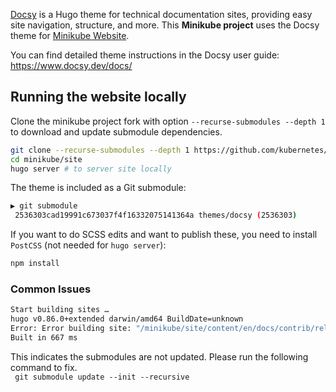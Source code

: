 
[Docsy](https://github.com/google/docsy) is a Hugo theme for technical documentation sites, providing easy site navigation, structure, and more. This **Minikube project** uses the Docsy theme for [Minikube Website](https://minikube.sigs.k8s.io/docs/).

You can find detailed theme instructions in the Docsy user guide: https://www.docsy.dev/docs/


## Running the website locally

Clone the minikube project fork with option ```--recurse-submodules --depth 1 ``` to download  and update submodule dependencies.
```bash
git clone --recurse-submodules --depth 1 https://github.com/kubernetes/minikube.git  # replace path with your github fork of minikube 
cd minikube/site
hugo server # to server site locally
```

The theme is included as a Git submodule:

```bash
▶ git submodule
 2536303cad19991c673037f4f16332075141364a themes/docsy (2536303)
```

If you want to do SCSS edits and want to publish these, you need to install `PostCSS` (not needed for `hugo server`):

```bash
npm install
```
### Common Issues
```bash
Start building sites …
hugo v0.86.0+extended darwin/amd64 BuildDate=unknown
Error: Error building site: "/minikube/site/content/en/docs/contrib/releasing/binaries.md:64:1": failed to extract shortcode: template for shortcode "alert" not found
Built in 667 ms
```
This indicates the submodules are not updated. 
Please run the following command to fix.          
```  git submodule update --init --recursive ```

